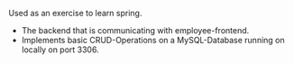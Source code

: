 Used as an exercise to learn spring.

- The backend that is communicating with employee-frontend.
- Implements basic CRUD-Operations on a MySQL-Database running on locally on port 3306.
